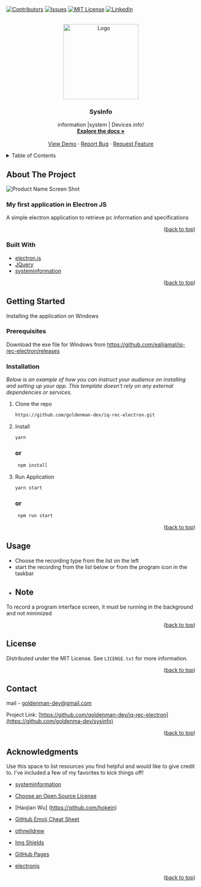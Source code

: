 <div id="top"></div>
<!--
*** Thanks for checking out the Best-README-Template. If you have a suggestion
*** that would make this better, please fork the repo and create a pull request
*** or simply open an issue with the tag "enhancement".
*** Don't forget to give the project a star!
*** Thanks again! Now go create something AMAZING! :D
-->



<!-- PROJECT SHIELDS -->
<!--
*** I'm using markdown "reference style" links for readability.
*** Reference links are enclosed in brackets [ ] instead of parentheses ( ).
*** See the bottom of this document for the declaration of the reference variables
*** for contributors-url, forks-url, etc. This is an optional, concise syntax you may use.
*** https://www.markdownguide.org/basic-syntax/#reference-style-links
-->
[![Contributors][contributors-shield]][contributors-url]
[![Issues][issues-shield]][issues-url]
[![MIT License][license-shield]][license-url]
[![LinkedIn][linkedin-shield]][linkedin-url]



<!-- PROJECT LOGO -->
<br />
<div align="center">
  <a href="https://github.com/goldenman-dev/sysinfo">
    <img src="src/imags/app_icon.png" alt="Logo" width="200" height="200">
  </a>

  <h3 align="center">SysInfo</h3>

  <p align="center">
    information |system  | Devices info!
    <br />
    <a href="https://github.com/ealijamal/iq-rec-electron/blob/main/README.md"><strong>Explore the docs »</strong></a>
    <br />
    <br />
    <a href="https://github.com/ealijamal/iq-rec-electron/">View Demo</a>
    ·
    <a href="https://github.com/ealijamal/iq-rec-electron/issues">Report Bug</a>
    ·
    <a href="https://github.com/ealijamal/iq-rec-electron/issues">Request Feature</a>
  </p>
</div>



<!-- TABLE OF CONTENTS -->
<details>
  <summary>Table of Contents</summary>
  <ol>
    <li>
      <a href="#about-the-project">About The Project</a>
      <ul>
        <li><a href="#built-with">Built With</a></li>
      </ul>
    </li>
    <li>
      <a href="#getting-started">Getting Started</a>
      <ul>
        <li><a href="#prerequisites">Prerequisites</a></li>
        <li><a href="#installation">Installation</a></li>
      </ul>
    </li>
    <li><a href="#usage">Usage</a></li>
    <li><a href="#license">License</a></li>
    <li><a href="#contact">Contact</a></li>
    <li><a href="#acknowledgments">Acknowledgments</a></li>
  </ol>
</details>



<!-- ABOUT THE PROJECT -->
## About The Project

![Product Name Screen Shot][product-screenshot]


### My first application in Electron JS
A simple electron application to retrieve pc information and specifications

<p align="right">(<a href="#top">back to top</a>)</p>



### Built With

* [electron.js](https://www.electronjs.org/)
* [JQuery](https://jquery.com)
* [systeminformation](https://www.npmjs.com/package/systeminformation)
<p align="right">(<a href="#top">back to top</a>)</p>



<!-- GETTING STARTED -->
## Getting Started

Installing the application on Windows

### Prerequisites
Download the exe file for Windows
from https://github.com/ealijamal/iq-rec-electron/releases


### Installation

_Below is an example of how you can instruct your audience on installing and setting up your app. This template doesn't rely on any external dependencies or services._


1. Clone the repo
   ```sh
   https://github.com/goldenman-dev/iq-rec-electron.git
   ```
2. Install 

   ```sh
   yarn
   ```
   ### or
   
   ```sh
    npm install
   ```
4. Run Application

    ```sh
   yarn start
   ```
   ### or
   
   ```sh
    npm run start
   ```

<p align="right">(<a href="#top">back to top</a>)</p>



<!-- USAGE EXAMPLES -->
## Usage

* Choose the recording type from the list on the left  
* start the recording from the list below or from the program icon in the taskbar
* ## Note
To record a program interface screen, it must be running in the background and not minimized

<p align="right">(<a href="#top">back to top</a>)</p>





<!-- LICENSE -->
## License

Distributed under the MIT License. See `LICENSE.txt` for more information.

<p align="right">(<a href="#top">back to top</a>)</p>



<!-- CONTACT -->
## Contact

mail - goldenman-dev@gmail.com

Project Link: [https://github.com/goldenman-dev/iq-rec-electron](https://github.com/goldenma-dev/sysinfo)

<p align="right">(<a href="#top">back to top</a>)</p>



<!-- ACKNOWLEDGMENTS -->
## Acknowledgments

Use this space to list resources you find helpful and would like to give credit to. I've included a few of my favorites to kick things off!
* [systeminformation](https://www.npmjs.com/package/systeminformation)
* [Choose an Open Source License](https://choosealicense.com)
* [Haojian Wu] (https://github.com/hokein)
* [GitHub Emoji Cheat Sheet](https://www.webpagefx.com/tools/emoji-cheat-sheet)
* [othneildrew](https://github.com/othneildrew/Best-README-Template)

* [Img Shields](https://shields.io)
* [GitHub Pages](https://pages.github.com)

* [electronjs](https://www.electronjs.org/)

<p align="right">(<a href="#top">back to top</a>)</p>



<!-- MARKDOWN LINKS & IMAGES -->
<!-- https://www.markdownguide.org/basic-syntax/#reference-style-links -->
[contributors-shield]: https://img.shields.io/github/contributors/ealijamal/iq-rec-electron?style=for-the-badge
[contributors-url]: https://github.com/ealijamal/iq-rec-electron/graphs/contributors


[issues-shield]: https://img.shields.io/github/downloads/ealijamal/iq-rec-electron/total?style=for-the-badge
[issues-url]: https://github.com/ealijamal/iq-rec-electron/issues
[license-shield]: https://img.shields.io/github/v/release/ealijamal/iq-rec-electron?include_prereleases&style=for-the-badge
[license-url]: https://github.com/ealijamal/iq-rec-electron/blob/master/LICENSE.txt
[linkedin-shield]: https://img.shields.io/github/repo-size/ealijamal/iq-rec-electron?style=for-the-badge
[linkedin-url]: https://linkedin.com/in/othneildrew
[product-screenshot]: iq_rec.png

